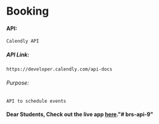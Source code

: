 # Booking

#### API:
    Calendly API

##### API Link:
    https://developer.calendly.com/api-docs

###### Purpose:
    API to schedule events

#### Dear Students, Check out the live app [here](http://203.193.173.125/buildriseshine/api/javascript/booking)."# brs-api-9" 
